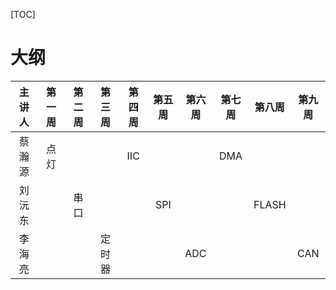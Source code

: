 [TOC]







# 大纲

| 主讲人 | 第一周 | 第二周 | 第三周 | 第四周 | 第五周 | 第六周 | 第七周 | 第八周 | 第九周 |
| :----: | :----: | :----: | :----: | :----: | :----: | :----: | :----: | :----: | :----: |
| 蔡瀚源 |  点灯  |        |        |  IIC   |        |        |  DMA   |        |        |
| 刘沅东 |        |  串口  |        |        |  SPI   |        |        | FLASH  |        |
| 李海亮 |        |        | 定时器 |        |        |  ADC   |        |        |  CAN   |































